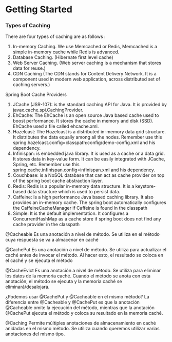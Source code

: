 # Getting Started

### Types of Caching
There are four types of caching are as follows :

1) In-memory Caching.
We use Memcached or Redis, 
Memcached is a simple in-memory cache while Redis is advanced.
2) Database Caching.
   (Hibernate first level cache)
3) Web Server Caching. (Web server caching is a mechanism that stores data for reuse.)
4) CDN Caching (The CDN stands for Content Delivery Network. It is a component used in modern web application, 
across distributed set of caching servers.)

Spring Boot Cache Providers
1) JCache (JSR-107): is the standard caching API for Java. It is provided by javax.cache.spi.CachingProvider.
2) EhCache: The EhCache is an open source Java based cache used to boost performance. It stores the cache in memory and disk (SSD).
EhCache used a file called ehcache.xml.
3) Hazelcast: The Hazelcast is a distributed in-memory data grid structure. It distributes the data equally among all the nodes.
Remember use this spring.hazelcast.config=classpath:config/demo-config.xml and his dependency.
4) Infinispan: is embedded java library. It is used as a cache or a data grid. It stores data in key-value form. It can be easily integrated with JCache, Spring, etc.
Remember use this spring.cache.infinispan.config=infinispan.xml and his dependency.
5) Couchbase: is a NoSQL database that can act as cache provider on top of the spring boot cache abstraction layer.
6) Redis: Redis is a popular in-memory data structure. It is a keystore-based data structure which is used to persist data.
7) Caffeine: Is a high performance Java based caching library. It also provides an in-memory cache.
The spring boot automatically configures the CaffeineCacheManager if Caffeine is found in the classpath
8) Simple: It is the default implementation. It configures a ConcurrentHashMap as a cache store if spring boot does not find any cache provider in the classpath

@Cacheable
Es una anotación a nivel de método. Se utiliza en el método cuya respuesta se va a almacenar en caché

@CachePut
Es una anotación a nivel de método. Se utiliza para actualizar el caché antes de invocar el método. Al hacer esto, el resultado se coloca en el caché y se ejecuta el método

@CacheEvict
Es una anotación a nivel de método. Se utiliza para eliminar los datos de la memoria caché. Cuando el método se anota con esta anotación, el método se ejecuta y la memoria caché se eliminará/desalojará.

¿Podemos usar @CachePut y @Cacheable en el mismo método?
La diferencia entre @Cacheable y @CachePut es que la anotación @Cacheable omite la ejecución del método, mientras que la anotación @CachePut ejecuta el método y coloca su resultado en la memoria caché.

@Caching
Permite múltiples anotaciones de almacenamiento en caché anidadas en el mismo método. Se utiliza cuando queremos utilizar varias anotaciones del mismo tipo.
